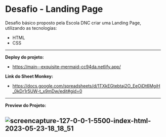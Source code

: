 # Desafio - Landing Page 

Desafio básico proposto pela Escola DNC criar uma Landing Page, utilizando as tecnologias:
- HTML
- CSS
____________________________________________________________________________________
<b>Deploy do projeto: </b>
- https://main--exquisite-mermaid-cc94da.netlify.app/

<b>Link do Sheet Monkey: </b>
- https://docs.google.com/spreadsheets/d/1TXkEGtebtaj2O_EeOiDt6MgiH_0kDr1r5UW-t_x9mDw/edit#gid=0
_______________________________________________________________________________________
<b>Preview do Projeto: </b>

## ![screencapture-127-0-0-1-5500-index-html-2023-05-23-18_18_51](https://github.com/maxsoares13/Desafio1DNC/assets/118302093/3efe29b4-90df-4f5e-8cfc-628eabf568d8)
